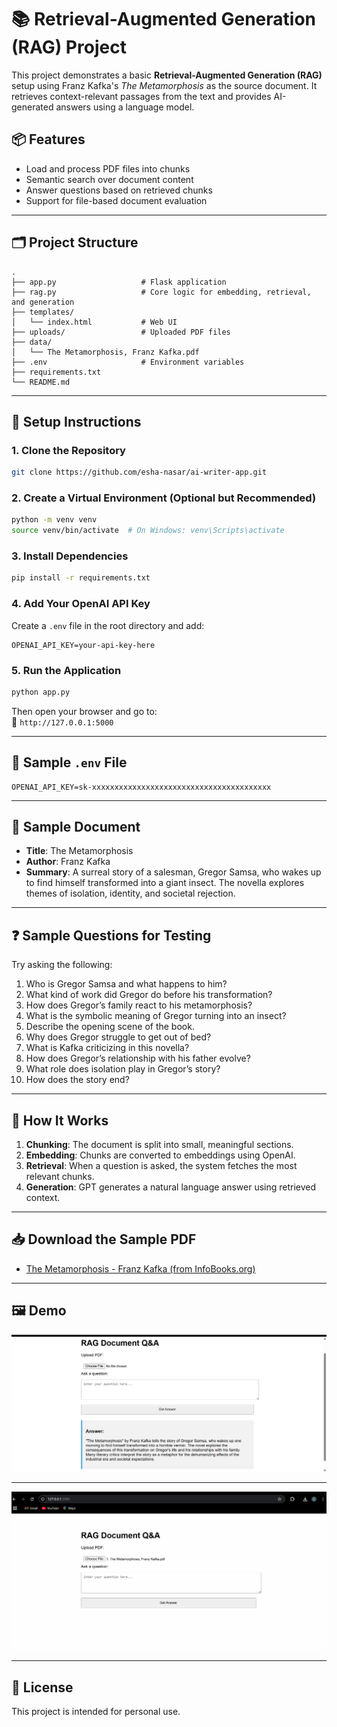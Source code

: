 
# 📚 Retrieval-Augmented Generation (RAG) Project

This project demonstrates a basic **Retrieval-Augmented Generation (RAG)** setup using Franz Kafka's *The Metamorphosis* as the source document. It retrieves context-relevant passages from the text and provides AI-generated answers using a language model.

## 📦 Features

- Load and process PDF files into chunks
- Semantic search over document content
- Answer questions based on retrieved chunks
- Support for file-based document evaluation

---

## 🗂️ Project Structure

```
.
├── app.py                   # Flask application
├── rag.py                   # Core logic for embedding, retrieval, and generation
├── templates/
│   └── index.html           # Web UI
├── uploads/                 # Uploaded PDF files
├── data/
│   └── The Metamorphosis, Franz Kafka.pdf
├── .env                     # Environment variables
├── requirements.txt
└── README.md
```

---

## 🔧 Setup Instructions

### 1. Clone the Repository

```bash
git clone https://github.com/esha-nasar/ai-writer-app.git
```

### 2. Create a Virtual Environment (Optional but Recommended)

```bash
python -m venv venv
source venv/bin/activate  # On Windows: venv\Scripts\activate
```

### 3. Install Dependencies

```bash
pip install -r requirements.txt
```

### 4. Add Your OpenAI API Key

Create a `.env` file in the root directory and add:

```env
OPENAI_API_KEY=your-api-key-here
```

### 5. Run the Application

```bash
python app.py
```

Then open your browser and go to:  
📍 `http://127.0.0.1:5000`

---

## 📄 Sample `.env` File

```env
OPENAI_API_KEY=sk-xxxxxxxxxxxxxxxxxxxxxxxxxxxxxxxxxxxxxxxx
```
---

## 📘 Sample Document

- **Title**: The Metamorphosis  
- **Author**: Franz Kafka  
- **Summary**: A surreal story of a salesman, Gregor Samsa, who wakes up to find himself transformed into a giant insect. The novella explores themes of isolation, identity, and societal rejection.

---

## ❓ Sample Questions for Testing

Try asking the following:

1. Who is Gregor Samsa and what happens to him?
2. What kind of work did Gregor do before his transformation?
3. How does Gregor’s family react to his metamorphosis?
4. What is the symbolic meaning of Gregor turning into an insect?
5. Describe the opening scene of the book.
6. Why does Gregor struggle to get out of bed?
7. What is Kafka criticizing in this novella?
8. How does Gregor’s relationship with his father evolve?
9. What role does isolation play in Gregor’s story?
10. How does the story end?

---

## 🤖 How It Works

1. **Chunking**: The document is split into small, meaningful sections.
2. **Embedding**: Chunks are converted to embeddings using OpenAI.
3. **Retrieval**: When a question is asked, the system fetches the most relevant chunks.
4. **Generation**: GPT generates a natural language answer using retrieved context.

---

## 📥 Download the Sample PDF

- [The Metamorphosis - Franz Kafka (from InfoBooks.org)](https://www.infobooks.org/pdfview/the-metamorphosis-franz-kafka-169/)

---

## 🖼️ Demo
![Demo](assets/rag.png)

---
![Demo](assets/rag-doc-qa.gif)

---

## 🧠 License

This project is intended for personal use.
